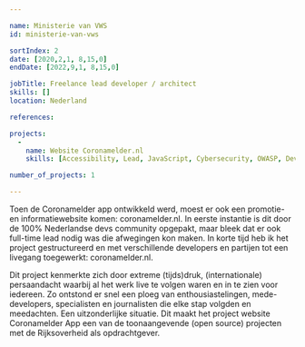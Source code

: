 ```yaml
---

name: Ministerie van VWS
id: ministerie-van-vws

sortIndex: 2
date: [2020,2,1, 8,15,0]
endDate: [2022,9,1, 8,15,0]

jobTitle: Freelance lead developer / architect
skills: []
location: Nederland

references:

projects:
  -
    name: Website Coronamelder.nl
    skills: [Accessibility, Lead, JavaScript, Cybersecurity, OWASP, DevOps]

number_of_projects: 1

---
```


Toen de Coronamelder app ontwikkeld werd, moest er ook een promotie- en informatiewebsite komen: coronamelder.nl.
In eerste instantie is dit door de 100% Nederlandse devs community opgepakt, maar bleek dat er ook full-time lead nodig was die afwegingen kon maken.
In korte tijd heb ik het project gestructureerd en met verschillende developers en partijen tot een livegang toegewerkt: coronamelder.nl.

Dit project kenmerkte zich door extreme (tijds)druk, (internationale) persaandacht waarbij al het werk live te volgen waren en in te zien voor iedereen.
Zo ontstond er snel een ploeg van enthousiastelingen, mede-developers, specialisten en journalisten die elke stap volgden en meedachten.
Een uitzonderlijke situatie.
Dit maakt het project website Coronamelder App een van de toonaangevende (open source) projecten met de Rijksoverheid als opdrachtgever.
